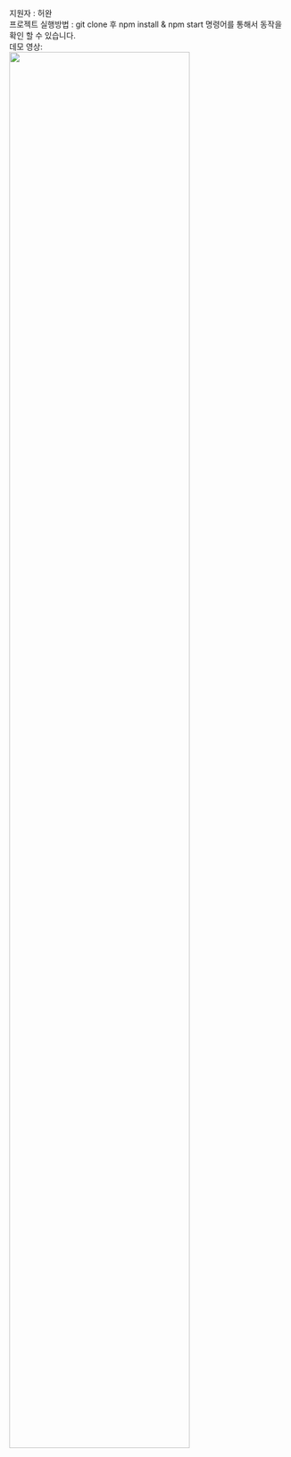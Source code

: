 지원자 : 허완<br>
프로젝트 실행방법 :
git clone 후 npm install & npm start 명령어를 통해서 동작을 확인 할 수 있습니다.<br>
데모 영상:<br>
<img width="80%" src="https://github.com/heowan/wanted-pre-onboarding-frontend/assets/101536766/b304d3fa-83a5-4afa-b813-1f89cbce24d0"/>
